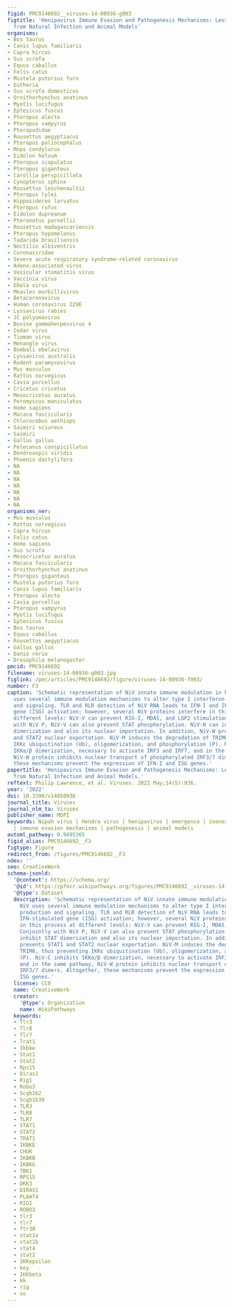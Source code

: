 ```yaml
---
figid: PMC9146692__viruses-14-00936-g003
figtitle: 'Henipavirus Immune Evasion and Pathogenesis Mechanisms: Lessons Learnt
  from Natural Infection and Animal Models'
organisms:
- Bos taurus
- Canis lupus familiaris
- Capra hircus
- Sus scrofa
- Equus caballus
- Felis catus
- Mustela putorius furo
- Eutheria
- Sus scrofa domesticus
- Ornithorhynchus anatinus
- Myotis lucifugus
- Eptesicus fuscus
- Pteropus alecto
- Pteropus vampyrus
- Pteropodidae
- Rousettus aegyptiacus
- Pteropus poliocephalus
- Mops condylurus
- Eidolon helvum
- Pteropus scapulatus
- Pteropus giganteus
- Carollia perspicillata
- Cynopterus sphinx
- Rousettus leschenaultii
- Pteropus lylei
- Hipposideros larvatus
- Pteropus rufus
- Eidolon dupreanum
- Pteronotus parnellii
- Rousettus madagascariensis
- Pteropus hypomelanus
- Tadarida brasiliensis
- Noctilio albiventris
- Coronaviridae
- Severe acute respiratory syndrome-related coronavirus
- Adeno-associated virus
- Vesicular stomatitis virus
- Vaccinia virus
- Ebola virus
- Measles morbillivirus
- Betacoronavirus
- Human coronavirus 229E
- Lyssavirus rabies
- JC polyomavirus
- Bovine gammaherpesvirus 4
- Cedar virus
- Tioman virus
- Menangle virus
- Bombali ebolavirus
- Lyssavirus australis
- Rodent paramyxovirus
- Mus musculus
- Rattus norvegicus
- Cavia porcellus
- Cricetus cricetus
- Mesocricetus auratus
- Peromyscus maniculatus
- Homo sapiens
- Macaca fascicularis
- Chlorocebus aethiops
- Saimiri sciureus
- Saimiri
- Gallus gallus
- Pelecanus conspicillatus
- Dendroaspis viridis
- Phoenix dactylifera
- NA
- NA
- NA
- NA
- NA
- NA
- NA
organisms_ner:
- Mus musculus
- Rattus norvegicus
- Capra hircus
- Felis catus
- Homo sapiens
- Sus scrofa
- Mesocricetus auratus
- Macaca fascicularis
- Ornithorhynchus anatinus
- Pteropus giganteus
- Mustela putorius furo
- Canis lupus familiaris
- Pteropus alecto
- Cavia porcellus
- Pteropus vampyrus
- Myotis lucifugus
- Eptesicus fuscus
- Bos taurus
- Equus caballus
- Rousettus aegyptiacus
- Gallus gallus
- Danio rerio
- Drosophila melanogaster
pmcid: PMC9146692
filename: viruses-14-00936-g003.jpg
figlink: /pmc/articles/PMC9146692/figure/viruses-14-00936-f003/
number: F3
caption: 'Schematic representation of NiV innate immune modulation in humans. NiV
  uses several immune modulation mechanisms to alter type I interferon (IFN-I) production
  and signaling. TLR and RLR detection of NiV RNA leads to IFN-I and IFN-stimulated
  gene (ISG) activation; however, several NiV proteins interfere in this process at
  different levels: NiV-V can prevent RIG-I, MDA5, and LGP2 stimulation. Conjointly
  with NiV P, NiV-V can also prevent STAT phosphorylation. NiV-N can inhibit STAT
  dimerization and also its nuclear importation. In addition, NiV-W prevents STAT1
  and STAT2 nuclear exportation. NiV-M induces the degradation of TRIM6, thus preventing
  IKKε ubiquitination (Ub), oligomerization, and phosphorylation (P). NiV-C inhibits
  IKKα/β dimerization, necessary to activate IRF3 and IRF7, and in the same pathway,
  NiV-W protein inhibits nuclear transport of phosphorylated IRF3/7 dimers. Altogether,
  these mechanisms prevent the expression of IFN-I and ISG genes.'
papertitle: 'Henipavirus Immune Evasion and Pathogenesis Mechanisms: Lessons Learnt
  from Natural Infection and Animal Models.'
reftext: Philip Lawrence, et al. Viruses. 2022 May;14(5):936.
year: '2022'
doi: 10.3390/v14050936
journal_title: Viruses
journal_nlm_ta: Viruses
publisher_name: MDPI
keywords: Nipah virus | Hendra virus | henipavirus | emergence | zoonosis | bat-borne
  | immune evasion mechanisms | pathogenesis | animal models
automl_pathway: 0.9495365
figid_alias: PMC9146692__F3
figtype: Figure
redirect_from: /figures/PMC9146692__F3
ndex: ''
seo: CreativeWork
schema-jsonld:
  '@context': https://schema.org/
  '@id': https://pfocr.wikipathways.org/figures/PMC9146692__viruses-14-00936-g003.html
  '@type': Dataset
  description: 'Schematic representation of NiV innate immune modulation in humans.
    NiV uses several immune modulation mechanisms to alter type I interferon (IFN-I)
    production and signaling. TLR and RLR detection of NiV RNA leads to IFN-I and
    IFN-stimulated gene (ISG) activation; however, several NiV proteins interfere
    in this process at different levels: NiV-V can prevent RIG-I, MDA5, and LGP2 stimulation.
    Conjointly with NiV P, NiV-V can also prevent STAT phosphorylation. NiV-N can
    inhibit STAT dimerization and also its nuclear importation. In addition, NiV-W
    prevents STAT1 and STAT2 nuclear exportation. NiV-M induces the degradation of
    TRIM6, thus preventing IKKε ubiquitination (Ub), oligomerization, and phosphorylation
    (P). NiV-C inhibits IKKα/β dimerization, necessary to activate IRF3 and IRF7,
    and in the same pathway, NiV-W protein inhibits nuclear transport of phosphorylated
    IRF3/7 dimers. Altogether, these mechanisms prevent the expression of IFN-I and
    ISG genes.'
  license: CC0
  name: CreativeWork
  creator:
    '@type': Organization
    name: WikiPathways
  keywords:
  - Tlr3
  - Tlr8
  - Tlr7
  - Trat1
  - Ikbke
  - Stat1
  - Stat2
  - Rps15
  - Diras1
  - Rig1
  - Robo3
  - Scgb1b2
  - Scgb1b30
  - TLR3
  - TLR8
  - TLR7
  - STAT1
  - STAT2
  - TRAT1
  - IKBKE
  - CHUK
  - IKBKB
  - IKBKG
  - TBK1
  - RPS15
  - DKK3
  - DIRAS1
  - PLAAT4
  - RIGI
  - ROBO3
  - tlr3
  - tlr7
  - ftr30
  - stat1a
  - stat1b
  - stat4
  - stat2
  - IKKepsilon
  - key
  - IKKbeta
  - kk
  - rig
  - so
---
```

